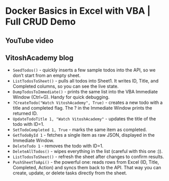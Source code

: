 # Docker Basics in Excel with VBA | Full CRUD Demo

## YouTube video

## VitoshAcademy blog

* `SeedTodos()` - quickly inserts a few sample todos into the API, so we don’t start from an empty sheet.
* `ListTodosToSheet()` - pulls all todos into Sheet1. It writes ID, Title, and Completed columns, so you can see the live state.
* `DumpTodosToImmediate()` - prints the same list into the VBA Immediate Window (Ctrl+G). Handy for quick debugging.
* `?CreateTodo("Watch VitoshAcademy", True)` - creates a new todo with a title and completed flag. The ? in the Immediate Window prints the returned ID.
* `UpdateTodoTitle 1, "Watch VitoshAcademy"` - updates the title of the todo with ID=1.
* `SetTodoCompleted 1, True` - marks the same item as completed.
* `GetTodoById 1` - fetches a single item as raw JSON, displayed in the Immediate Window.
* `DeleteTodo 1` - removes the todo with ID=1.
* `DeleteAllTodos()` - wipes everything in the list (careful with this one :)).
* `ListTodosToSheet()` - refresh the sheet after changes to confirm results.
* `PushSheetToApi()` - the powerful one: reads rows from Excel (ID, Title, Completed, Action) and syncs them back to the API. That way you can create, update, or delete tasks directly from the sheet.